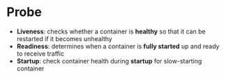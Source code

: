 # Probe

- **Liveness**: checks whether a container is **healthy** so that it can be restarted if it becomes unhealthy
- **Readiness**: determines when a container is **fully started** up and ready to receive traffic  
- **Startup**: check container health during **startup** for slow-starting container